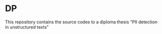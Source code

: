 # DP
This repository contains the source codes to a diploma thesis "PII detection in unstructured texts"
